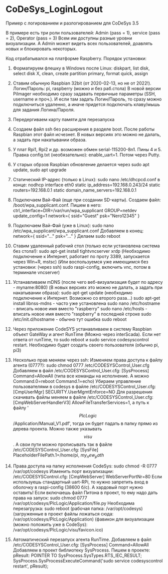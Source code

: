 # CoDeSys_LoginLogout
Пример с логированием и разлогированием для CoDeSys 3.5

В примере есть три роли пользователей: Admin (pass = 1), service (pass = 2), Operator (pass = 3)
Всем им доступны разные уровни визуализации.
А Admin может видеть всех пользователей, доавлять новых и блокировать некоторых.

Код отрабатывался на платформе Raspberry.  Порядок установки:

1. Форматируем флешку в Windows после Linux: diskpart, list disk, select disk X, clean, create partition primary, format quick, assign

2. Ставим обычную Raspbian 32bit (от 2020-02-13, но не от 2022!). Логин/Пароль: pi, raspberry (можно и без раб.стола)
   В новой версии PiImager необходимо сразу задавать первичные параметры (SSH, username и проч.). И если там задать Логин/Пароль, то сразу можно подключиться
   удаленно, а иначе придется подключать клаву/мышь для задания Логина/Пароля.

3. Передергиваем карту памяти для перезапуска

4. Создаем файл ssh без расширения в разделе boot. После работы Raspbian этот файл исчезнет. В новых версиях это можно не далать, а задать при накатывании образа.

5. У плат Rpi1, Rpi2 и др. возможен обмен serial-115200-8n1. Пины 4 и 5. Правка config.txt (необязательно): enable_uart=1. Потом через Putty.

6. У старых обрзов Raspbian обновление делается через sudo apt update, sudo apt upgrade

7. Статический IP-адрес (только в Linux):
	sudo nano /etc/dhcpcd.conf
	в конце: nodhcp interface eth0 static ip_address=192.168.0.243/24
	static routers=192.168.0.1 static domain_name_servers=192.168.0.1

8. Подключаем Вай-Фай (еще при создании SD-карты). Создаем файл: /boot/wpa_supplicant.conf. Пишем в него:
	ctrl_interface=DIR=/var/run/wpa_supplicant GROUP=netdev
	update_config=1
	network={
	ssid="Guest"
	psk="Nero12345"
	}
9. Подключаем Вай-Фай (уже в Linux):
	sudo nano /etc/wpa_supplicant/wpa_supplicant.conf
	Добавляем в конец:
	network={
	ssid="..."
	psk="..."
	}
	Делаем sudo reboot

10. Ставим удаленный рабочий стол (только если установлена система без стола!):
	sudo apt-get install tightvncserver xrdp
	(Необходимо подключение к Интернет, работает по проту 3389, запускается через Win+R, mstsc)
	(Или воспользуемся уже имеющимся без установки: (через ssh) sudo raspi-config, включить vnc, потом в терминале vncserver)

11. Устанавливаем mDNS (после чего веб-визуализация будет по адресу - myname:8080)  (В новых версиях это можно не далать, а задать
        при накатывании образа):
	sudo apt-get update (необходимо подключение к Интернет. Возможно со второго раза...)
	sudo apt-get install libnss-mdns - часто уже установлена
	sudo nano /etc/hostname - вписать новое имя вместо "raspberry"
	sudo nano /etc/hosts - вписать новое имя вместо "raspberry" в последней строке
	sudo /etc/init.d/hostname - обычно тут ошибка
	sudo reboot

12. Через приложение CodeSYS устанавливаем в систему Raspbian объект GateWay и агент RunTime (Можно через interScada).
     Если нет ответа от runTime, то sudo reboot и sudo service codesyscontrol restart. Необходимо будет создать своего пользователя (обычно pi, pi3)
    
13. Несколько прав меняем через ssh:
	Изменяем права доступа к файлу агента (0777?): sudo chmod 0777 /etc/CODESYSControl_User.cfg
	Добавляем в файл /etc/CODESYSControl_User.cfg:	[SysProcess] Command=AllowAll (типа все команды на исполнение. А можно Command.0=reboot Command.1=echo)
	Убираем управление пользователями в codesys в файле /etc/CODESYSControl_User.cfg: [CmpUserMgr] SECURITY.UserMgmtEnforce=NO
	Для разрешения скачивать файлы меняем в файле /etc/CODESYSControl_User.cfg: [CmpWebServerHandlerV3] AllowFileTransferServices=1,
		а путь к файлу '$$PlcLogic$$/Application/Manual_V1.pdf', тогда он будет падать в папку прямо из дерева проекта. Можно
		также указывать $$visu$$. А свои пути можно прописывать так в файле /etc/CODESYSControl_User.cfg: [SysFile] PlaceholderFilePath.1=/home/pi, $my_new_path$

14. Права доступа на папку исполнения CodeSys: sudo chmod -R 0777 /var/opt/codesys
	Изменить порт визуализации: /etc/CODESYSControl.cfg: [CmpWebServer] WebServerPortNr=80
	Если используешь стандартный uart-RPi, то нужно запретить вход в оболочку в raspi-config (38600 б/с). А хардовый порт нужно оставить!
	Если включаешь файл Питона в проект, то ему надо дать права на запуск: sudo chmod 0777 /var/opt/codesys/PlcLogic/Application/file.py
	Необходима перезагрузка: sudo reboot
	(рабочая папка: /var/opt/codesys)
	(загруженные в проект файлы ложаться сюда: /var/opt/codesys/PlcLogic/Application)
	(фавикон для визуализации (можно положить уже в CodeSys): /var/opt/codesys/PlcLogic/visu/favicon.ico)

15. Автоматический перезапуск агента RunTime.
	Добавляем в файл /etc/CODESYSControl_User.cfg:
	[SysProcess] 
	Command=AllowAll
	Добавляем в проект библиотеку SysProcess.
	Пишем в проекте:
	pResult: POINTER TO SysProcess.SysTypes.RTS_IEC_RESULT;
	SysProcess.SysProcessExecuteCommand('sudo service codesyscontrol restart', pResult);

